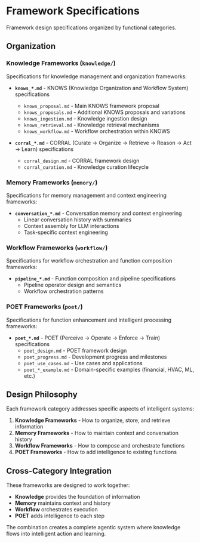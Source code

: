 # Framework Specifications

Framework design specifications organized by functional categories.

## Organization

### **Knowledge Frameworks** (`knowledge/`)
Specifications for knowledge management and organization frameworks:

- **`knows_*.md`** - KNOWS (Knowledge Organization and Workflow System) specifications
  - `knows_proposal.md` - Main KNOWS framework proposal
  - `knows_proposals.md` - Additional KNOWS proposals and variations
  - `knows_ingestion.md` - Knowledge ingestion design
  - `knows_retrieval.md` - Knowledge retrieval mechanisms
  - `knows_workflow.md` - Workflow orchestration within KNOWS

- **`corral_*.md`** - CORRAL (Curate → Organize → Retrieve → Reason → Act → Learn) specifications
  - `corral_design.md` - CORRAL framework design
  - `corral_curation.md` - Knowledge curation lifecycle

### **Memory Frameworks** (`memory/`)
Specifications for memory management and context engineering frameworks:

- **`conversation_*.md`** - Conversation memory and context engineering
  - Linear conversation history with summaries
  - Context assembly for LLM interactions
  - Task-specific context engineering

### **Workflow Frameworks** (`workflow/`)
Specifications for workflow orchestration and function composition frameworks:

- **`pipeline_*.md`** - Function composition and pipeline specifications
  - Pipeline operator design and semantics
  - Workflow orchestration patterns

### **POET Frameworks** (`poet/`)
Specifications for function enhancement and intelligent processing frameworks:

- **`poet_*.md`** - POET (Perceive → Operate → Enforce → Train) specifications
  - `poet_design.md` - POET framework design
  - `poet_progress.md` - Development progress and milestones
  - `poet_use_cases.md` - Use cases and applications
  - `poet_*_example.md` - Domain-specific examples (financial, HVAC, ML, etc.)

## Design Philosophy

Each framework category addresses specific aspects of intelligent systems:

1. **Knowledge Frameworks** - How to organize, store, and retrieve information
2. **Memory Frameworks** - How to maintain context and conversation history
3. **Workflow Frameworks** - How to compose and orchestrate functions
4. **POET Frameworks** - How to add intelligence to existing functions

## Cross-Category Integration

These frameworks are designed to work together:

- **Knowledge** provides the foundation of information
- **Memory** maintains context and history
- **Workflow** orchestrates execution
- **POET** adds intelligence to each step

The combination creates a complete agentic system where knowledge flows into intelligent action and learning. 